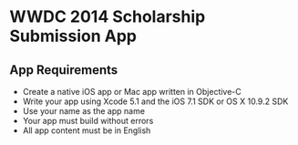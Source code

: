 WWDC 2014 Scholarship Submission App
====================================
App Requirements
----------------
<ul>
<li>Create a native iOS app or Mac app written in Objective-C</li>
<li>Write your app using Xcode 5.1 and the iOS 7.1 SDK or OS X 10.9.2 SDK</li>
<li>Use your name as the app name</li>
<li>Your app must build without errors</li>
<li>All app content must be in English</li>
</ul>
